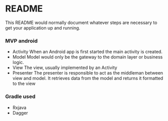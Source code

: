 # README #

This README would normally document whatever steps are necessary to get your application up and running.

### MVP android ###
* Activity When an Android app is first started the main activity is created.
* Model  Model would only be the gateway to the domain layer or business logic.
* View  The view, usually implemented by an Activity
* Presenter The presenter is responsible to act as the middleman between view and model. It retrieves data from the model and returns it formatted to the view
### Gradle used
* Rxjava
* Dagger



